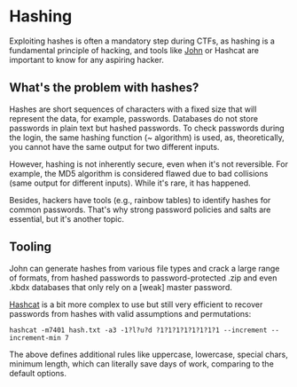 # Hashing

Exploiting hashes is often a mandatory step during CTFs, as hashing is a fundamental principle of hacking, and tools like [John](https://www.kali.org/tools/john/) or Hashcat are important to know for any aspiring hacker.

## What's the problem with hashes?

Hashes are short sequences of characters with a fixed size that will represent the data, for example, passwords. Databases do not store passwords in plain text but hashed passwords.
To check passwords during the login, the same hashing function (~ algorithm) is used, as, theoretically, you cannot have the same output for two different inputs.

However, hashing is not inherently secure, even when it's not reversible. For example, the MD5 algorithm is considered flawed due to bad collisions (same output for different inputs). While it's rare, it has happened.

Besides, hackers have tools (e.g., rainbow tables) to identify hashes for common passwords. That's why strong password policies and salts are essential, but it's another topic.

## Tooling

John can generate hashes from various file types and crack a large range of formats, from hashed passwords to password-protected .zip and even .kbdx databases that only rely on a [weak] master password.

[Hashcat](https://hashcat.net/wiki/doku.php?id=example_hashes) is a bit more complex to use but still very efficient to recover passwords from hashes with valid assumptions and permutations:

```
hashcat -m7401 hash.txt -a3 -1?l?u?d ?1?1?1?1?1?1?1?1 --increment --increment-min 7
```

The above defines additional rules like uppercase, lowercase, special chars, minimum length, which can literally save days of work, comparing to the default options.
